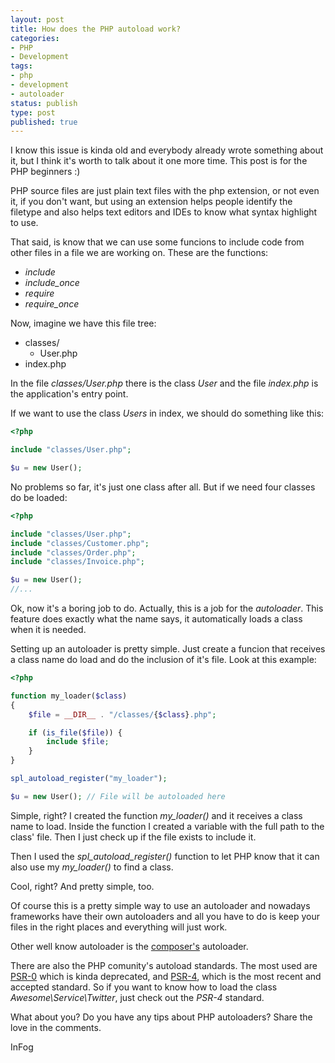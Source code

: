 ```yaml
---
layout: post
title: How does the PHP autoload work?
categories:
- PHP
- Development
tags:
- php
- development
- autoloader
status: publish
type: post
published: true
---
```


I know this issue is kinda old and everybody already wrote something about it,
but I think it's worth to talk about it one more time. This post is for the
PHP beginners :)

PHP source files are just plain text files with the php extension, or not
even it, if you don't want, but using an extension helps people identify the
filetype and also helps text editors and IDEs to know what syntax highlight
to use.

That said, is know that we can use some funcions to include code from other
files in a file we are working on. These are the functions:

- *include*
- *include_once*
- *require*
- *require_once*

Now, imagine we have this file tree:

- classes/
  - User.php
- index.php

In the file *classes/User.php* there is the class *User* and the file
*index.php* is the application's entry point.

If we want to use the class *Users* in index, we should do something like this:

```php
<?php

include "classes/User.php";

$u = new User();
```

No problems so far, it's just one class after all. But if we need four classes
do be loaded:

```php
<?php

include "classes/User.php";
include "classes/Customer.php";
include "classes/Order.php";
include "classes/Invoice.php";

$u = new User();
//...
```

Ok, now it's a boring job to do. Actually, this is a job for the *autoloader*.
This feature does exactly what the name says, it automatically loads a class
when it is needed.

Setting up an autoloader is pretty simple. Just create a funcion that receives
a class name do load and do the inclusion of it's file. Look at this example:

```php
<?php

function my_loader($class)
{
    $file = __DIR__ . "/classes/{$class}.php";

    if (is_file($file)) {
        include $file;
    }
}

spl_autoload_register("my_loader");

$u = new User(); // File will be autoloaded here
```

Simple, right? I created the function *my_loader()* and it receives a class name
to load. Inside the function I created a variable with the full path to the
class' file. Then I just check up if the file exists to include it.

Then I used the *spl_autoload_register()* function to let PHP know that it can
also use my *my_loader()* to find a class.

Cool, right? And pretty simple, too.

Of course this is a pretty simple way to use an autoloader and nowadays
frameworks have their own autoloaders and all you have to do is keep your files
in the right places and everything will just work.

Other well know autoloader is the
[composer's](http://getcomposer.org "Composer's page") autoloader.

There are also the PHP comunity's autoload standards. The most used are
[PSR-0](http://www.php-fig.org/psr/psr-0/)
which is kinda deprecated, and [PSR-4](http://www.php-fig.org/psr/psr-4/),
which is the most recent and accepted standard. So if you want to know how to
load the class *Awesome\\Service\\Twitter*, just check out the *PSR-4* standard.

What about you? Do you have any tips about PHP autoloaders? Share the love in the
comments.

InFog
